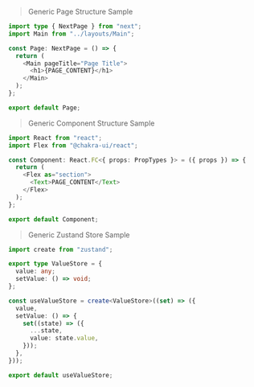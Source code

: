 > Generic Page Structure Sample

```typescript
import type { NextPage } from "next";
import Main from "../layouts/Main";

const Page: NextPage = () => {
  return (
    <Main pageTitle="Page Title">
      <h1>{PAGE_CONTENT}</h1>
    </Main>
  );
};

export default Page;
```

> Generic Component Structure Sample

```typescript
import React from "react";
import Flex from "@chakra-ui/react";

const Component: React.FC<{ props: PropTypes }> = ({ props }) => {
  return (
    <Flex as="section">
      <Text>PAGE_CONTENT</Text>
    </Flex>
  );
};

export default Component;
```

> Generic Zustand Store Sample

```typescript
import create from "zustand";

export type ValueStore = {
  value: any;
  setValue: () => void;
};

const useValueStore = create<ValueStore>((set) => ({
  value,
  setValue: () => {
    set((state) => ({
      ...state,
      value: state.value,
    }));
  },
}));

export default useValueStore;
```
